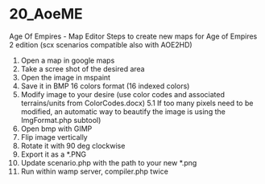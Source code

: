 # 20_AoeME
Age Of Empires - Map Editor
Steps to create new maps for Age of Empires 2 edition (scx scenarios compatible also with AOE2HD)
1. Open a map in google maps
2. Take a scree shot of the desired area
3. Open the image in mspaint
4. Save it in BMP 16 colors format (16 indexed colors)
5. Modify image to your desire (use color codes and associated terrains/units from ColorCodes.docx)
 5.1 If too many pixels need to be modified, an automatic way to beautify the image is using the ImgFormat.php subtool)
6. Open bmp with GIMP
7. Flip image vertically
8. Rotate it with 90 deg clockwise
9. Export it as a *.PNG
10. Update scenario.php with the path to your new *.png
11. Run within wamp server, compiler.php twice
